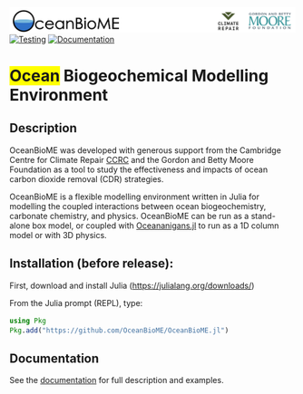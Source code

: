 ![](OceanBioME_headerbar.jpg?raw=true)
[![Testing](https://github.com/OceanBioME/OceanBioME.jl/actions/workflows/tests.yml/badge.svg)](https://github.com/OceanBioME/OceanBioME.jl/actions/workflows/tests.yml)
[![Documentation](https://github.com/OceanBioME/OceanBioME.jl/actions/workflows/documentation.yml/badge.svg)](https://github.com/OceanBioME/OceanBioME.jl/actions/workflows/documentation.yml)
# <span style="background-color: #FFFF00">Ocean</span> **Bio**geochemical **M**odelling **E**nvironment

## Description
OceanBioME was developed with generous support from the Cambridge Centre for Climate Repair [CCRC](https://www.climaterepair.cam.ac.uk) and the Gordon and Betty Moore Foundation as a tool to study the effectiveness and impacts of ocean carbon dioxide removal (CDR) strategies.

OceanBioME is a flexible modelling environment written in Julia for modelling the coupled interactions between ocean biogeochemistry, carbonate chemistry, and physics. OceanBioME can be run as a stand-alone box model, or coupled with [Oceananigans.jl](https://github.com/cliMA/oceananigans.jl/) to run as a 1D column model or with 3D physics. 

## Installation (before release):

First, download and install Julia (https://julialang.org/downloads/)

From the Julia prompt (REPL), type:
```julia
using Pkg
Pkg.add("https://github.com/OceanBioME/OceanBioME.jl")
```

## Documentation

See the [documentation](https://comming-soon) for full description and examples.
